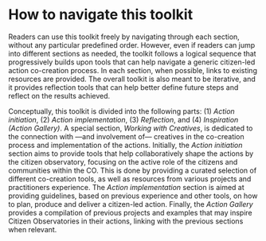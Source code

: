 # How to navigate this toolkit

Readers can use this toolkit freely by navigating through each section, without any particular predefined order. However, even if readers can jump into different sections as needed, the toolkit follows a logical sequence that progressively builds upon tools that can help navigate a generic citizen-led action co-creation process. In each section, when possible, links to existing resources are provided. The overall toolkit is also meant to be iterative, and it provides reflection tools that can help better define future steps and reflect on the results achieved.

Conceptually, this toolkit is divided into the following parts: (1) _Action initiation_, (2) _Action implementation_, (3) _Reflection_, and (4) _Inspiration (Action Gallery)_. A special section, _Working with Creatives_, is dedicated to the connection with —and involvement of— creatives in the co-creation process and implementation of the actions. Initially, the _Action initiation_ section aims to provide tools that help collaboratively shape the actions by the citizen observatory, focusing on the active role of the citizens and communities within the CO. This is done by providing a curated selection of different co-creation tools, as well as resources from various projects and practitioners experience. The _Action implementation_ section is aimed at providing guidelines, based on previous experience and other tools, on how to plan, produce and deliver a citizen-led action. Finally, the _Action Gallery_ provides a compilation of previous projects and examples that may inspire Citizen Observatories in their actions, linking with the previous sections when relevant.
